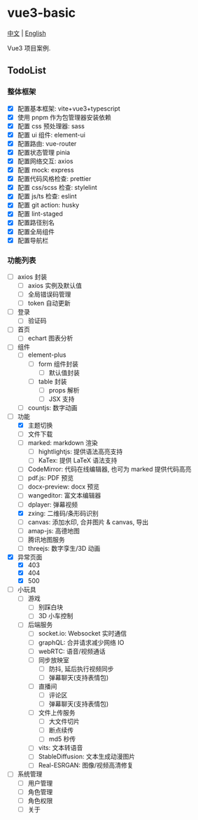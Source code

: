 # vue3-basic

[中文](./README.md) | [English](./README_EN.md)

Vue3 项目案例.

## TodoList

### 整体框架

- [x] 配置基本框架: vite+vue3+typescript
- [x] 使用 pnpm 作为包管理器安装依赖
- [x] 配置 css 预处理器: sass
- [x] 配置 ui 组件: element-ui
- [x] 配置路由: vue-router
- [x] 配置状态管理 pinia
- [x] 配置网络交互: axios
- [x] 配置 mock: express
- [x] 配置代码风格检查: prettier
- [x] 配置 css/scss 检查: stylelint
- [x] 配置 js/ts 检查: eslint
- [x] 配置 git action: husky
- [x] 配置 lint-staged
- [x] 配置路径别名
- [x] 配置全局组件
- [x] 配置导航栏

### 功能列表

- [ ] axios 封装
  - [ ] axios 实例及默认值
  - [ ] 全局错误码管理
  - [ ] token 自动更新
- [ ] 登录
  - [ ] 验证码
- [ ] 首页
  - [ ] echart 图表分析
- [ ] 组件
  - [ ] element-plus
    - [ ] form 组件封装
      - [ ] 默认值封装
    - [ ] table 封装
      - [ ] props 解析
      - [ ] JSX 支持
  - [ ] countjs: 数字动画
- [ ] 功能
  - [x] 主题切换
  - [ ] 文件下载
  - [ ] marked: markdown 渲染
    - [ ] hightlightjs: 提供语法高亮支持
    - [ ] KaTex: 提供 LaTeX 语法支持
  - [ ] CodeMirror: 代码在线编辑器, 也可为 marked 提供代码高亮
  - [ ] pdf.js: PDF 预览
  - [ ] docx-preview: docx 预览
  - [ ] wangeditor: 富文本编辑器
  - [ ] dplayer: 弹幕视频
  - [x] zxing: 二维码/条形码识别
  - [ ] canvas: 添加水印, 合并图片 & canvas, 导出
  - [ ] amap-js: 高德地图
  - [ ] 腾讯地图服务
  - [ ] threejs: 数字孪生/3D 动画
- [x] 异常页面
  - [x] 403
  - [x] 404
  - [x] 500
- [ ] 小玩具
  - [ ] 游戏
    - [ ] 别踩白块
    - [ ] 3D 小车控制
  - [ ] 后端服务
    - [ ] socket.io: Websocket 实时通信
    - [ ] graphQL: 合并请求减少网络 IO
    - [ ] webRTC: 语音/视频通话
    - [ ] 同步放映室
      - [ ] 防抖, 延后执行视频同步
      - [ ] 弹幕聊天(支持表情包)
    - [ ] 直播间
      - [ ] 评论区
      - [ ] 弹幕聊天(支持表情包)
    - [ ] 文件上传服务
      - [ ] 大文件切片
      - [ ] 断点续传
      - [ ] md5 秒传
    - [ ] vits: 文本转语音
    - [ ] StableDiffusion: 文本生成动漫图片
    - [ ] Real-ESRGAN: 图像/视频高清修复
- [ ] 系统管理
  - [ ] 用户管理
  - [ ] 角色管理
  - [ ] 角色权限
  - [ ] 关于
